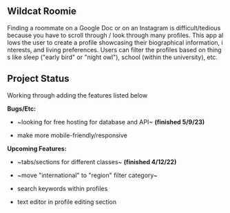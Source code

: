 ## Wildcat Roomie

Finding a roommate on a Google Doc or on an Instagram is difficult/tedious because you have to scroll through / look through many profiles. This app allows the user to create a profile showcasing their biographical information, interests, and living preferences. Users can filter the profiles based on things like sleep ("early bird" or "night owl"), school (within the university), etc.

## Project Status 
Working through adding the features listed below

**Bugs/Etc:**
- ~looking for free hosting for database and API~ **(finished 5/9/23)**

- make more mobile-friendly/responsive

**Upcoming Features:**

- ~tabs/sections for different classes~ **(finished 4/12/22)**

- ~move "international" to "region" filter category~

- search keywords within profiles

- text editor in profile editing section



